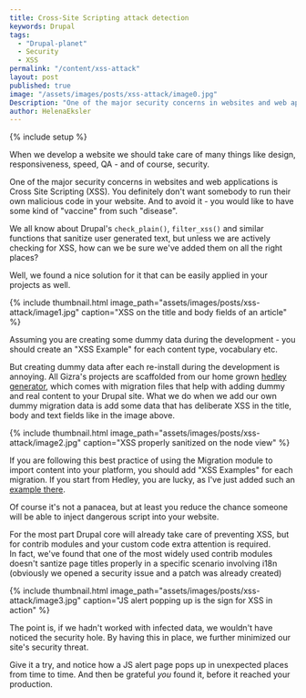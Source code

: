 ```yaml
---
title: Cross-Site Scripting attack detection
keywords: Drupal
tags:
  - "Drupal-planet"
  - Security
  - XSS
permalink: "/content/xss-attack"
layout: post
published: true
image: "/assets/images/posts/xss-attack/image0.jpg"
Description: "One of the major security concerns in websites and web applications is Cross Site Scripting (XSS). We found a nice solution for it that can be easily applied in your projects."
author: HelenaEksler
---
```



{% include setup %}

When we develop a website we should take care of many things like design, responsiveness, speed, QA - and of course, security.

One of the major security concerns in websites and web applications is Cross Site Scripting (XSS). You definitely don't want somebody to run their own malicious code in your website.
And to avoid it - you would like to have some kind of "vaccine" from such "disease".

We all know about Drupal's `check_plain()`, `filter_xss()` and similar functions that sanitize user generated text, but unless we are actively checking for XSS, how can we be sure we've added them on all the right places?

Well, we found a nice solution for it that can be easily applied in your projects as well.

{% include thumbnail.html  image_path="assets/images/posts/xss-attack/image1.jpg"  caption="XSS on the title and body fields of an article"  %}

<!-- more -->

Assuming you are creating some dummy data during the development - you should create an "XSS Example" for each content type, vocabulary etc.

But creating dummy data after each re-install during the development is annoying. All Gizra's projects are scaffolded from our home grown [hedley generator](/content/yo-hedley/), which comes with migration files that help with adding dummy and real content to your Drupal site. What we do when we add our own dummy migration data is add some data that has deliberate XSS in the title, body and text fields like in the image above.

{% include thumbnail.html  image_path="assets/images/posts/xss-attack/image2.jpg"  caption="XSS properly sanitized on the node view"  %}

If you are following this best practice of using the Migration module to import content into your platform, you should add "XSS Examples" for each migration. If you start from Hedley, you are lucky, as I've just added such an [example there](https://github.com/Gizra/generator-hedley/pull/95/files#diff-ac7aeca225bb2174a1c2b2292c9cfc9cR6).

Of course it's not a panacea, but at least you reduce the chance someone will be able to inject dangerous script into your website.

For the most part Drupal core will already take care of preventing XSS, but for contrib modules and your custom code extra attention is required.  
In fact, we've found that one of the most widely used contrib modules doesn't santize page titles properly in a specific scenario involving i18n (obviously we opened a security issue and a patch was already created)

{% include thumbnail.html  image_path="assets/images/posts/xss-attack/image3.jpg"  caption="JS alert popping up is the sign for XSS in action"  %}

The point is, if we hadn't worked with infected data, we wouldn't have noticed the security hole. By having this in place, we further minimized our site's security threat.

Give it a try, and notice how a JS alert page pops up in unexpected places from time to time. And then be grateful _you_ found it, before it reached your production.
